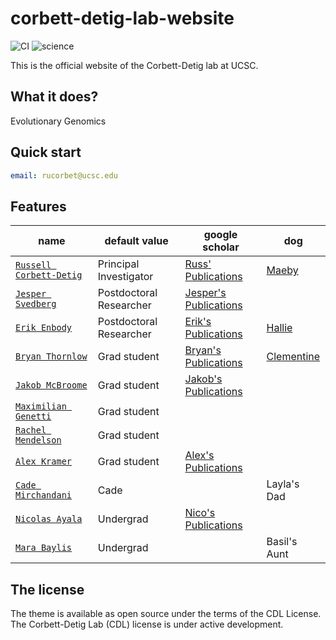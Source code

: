 # corbett-detig-lab-website

![CI](https://github.com/rundocs/jekyll-rtd-theme/workflows/CI/badge.svg?branch=develop)
![science](https://img.shields.io/badge/science-doing-brightgreen)

This is the official website of the Corbett-Detig lab at UCSC.

## What it does?

Evolutionary Genomics

## Quick start

```yml
email: rucorbet@ucsc.edu
```

## Features

| name                    | default value          | google scholar    |  dog   |
| ----------------------- | ---------------------- | ----------------- |---------------|
| [`Russell Corbett-Detig`](/People/Current/russ/) | Principal Investigator |[Russ' Publications](https://scholar.google.com/citations?user=9sF4nOkAAAAJ&hl=en)| [Maeby](https://user-images.githubusercontent.com/10063921/132934537-0feab719-b8ec-4ec9-b300-68086de61ffa.png) |
| [`Jesper Svedberg`](/People/Current/jesper/)       | Postdoctoral Researcher|[Jesper's Publications](https://pubmed.ncbi.nlm.nih.gov/?term=svedberg+J%5Bau%5D&sort=pubdate)|
| [`Erik Enbody`](/People/Current/erik/)           | Postdoctoral Researcher|[Erik's Publications](https://scholar.google.com/citations?user=3bBANnkAAAAJ&hl=en) | [Hallie](/assets/images/hallie.jpg) |
| [`Bryan Thornlow`](/People/Current/bryan/)        | Grad student           | [Bryan's Publications](https://scholar.google.com/citations?user=-mjgRsgAAAAJ&hl=en)| [Clementine](https://corbett-lab.github.io/the%20doggies%20(&%20others)/1.png) |
| [`Jakob McBroome`](/People/Current/jakob/)        | Grad student           |[Jakob's Publications](https://scholar.google.com/citations?user=qV-Y6ssAAAAJ&hl=en)|
| [`Maximilian Genetti`](/People/Current/max/)    | Grad student           |                   |
| [`Rachel Mendelson`](/People/Current/rachel/)      | Grad student           |                |
| [`Alex Kramer`](/People/Current/alex/)           | Grad student           | [Alex's Publications](https://scholar.google.com/citations?hl=en&user=d8U1u-wAAAAJ)|
| [`Cade Mirchandani`](/People/Current/cade/)      | Cade                   |                   | Layla's Dad |
| [`Nicolas Ayala`](/People/Current/nico/)         | Undergrad              |[Nico's Publications](https://scholar.google.com/citations?user=Q2nj73IAAAAJ&hl=en)|
| [`Mara Baylis`](/People/Current/mara/)           | Undergrad              |                   |Basil's Aunt|

## The license

The theme is available as open source under the terms of the CDL License. The Corbett-Detig Lab (CDL) license is under active development. 
